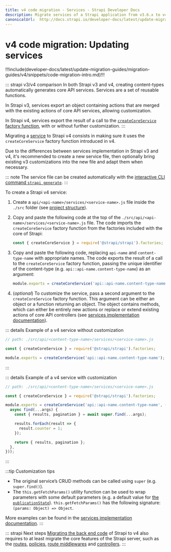 ```yaml
---
title: v4 code migration - Services - Strapi Developer Docs
description: Migrate services of a Strapi application from v3.6.x to v4.0.x
canonicalUrl:  http://docs.strapi.io/developer-docs/latest/update-migration-guides/migration-guides/v4/code/backend/services.html
---
```


# v4 code migration: Updating services

!!!include(developer-docs/latest/update-migration-guides/migration-guides/v4/snippets/code-migration-intro.md)!!!

::: strapi v3/v4 comparison
In both Strapi v3 and v4, creating content-types automatically generates core API services. Services are a set of reusable functions.

In Strapi v3, services export an object containing actions that are merged with the existing actions of core API services, allowing customization.

In Strapi v4, services export the result of a call to the [`createCoreService` factory function](/developer-docs/latest/development/backend-customization/services.md#adding-a-new-service), with or without further customization.
:::

Migrating a [service](/developer-docs/latest/development/backend-customization/services.md) to Strapi v4 consists in making sure it uses the `createCoreService` factory function introduced in v4.

Due to the differences between services implementation in Strapi v3 and v4, it's recommended to create a new service file, then optionally bring existing v3 customizations into the new file and adapt them when necessary.

::: note
The service file can be created automatically with the [interactive CLI command `strapi generate`](/developer-docs/latest/developer-resources/cli/CLI.md#strapi-generate).
:::

To create a Strapi v4 service:

1. Create a `api/<api-name>/services/<service-name>.js` file inside the `./src` folder (see [project structure](/developer-docs/latest/setup-deployment-guides/file-structure.md)).

2. Copy and paste the following code at the top of the `./src/api/<api-name>/services/<service-name>.js` file. The code imports the `createCoreService` factory function from the factories included with the core of Strapi:

    ```js
    const { createCoreService } = require('@strapi/strapi').factories;
    ```

3. Copy and paste the following code, replacing `api-name` and `content-type-name` with appropriate names. The code exports the result of a call to the `createCoreService` factory function, passing the unique identifier of the content-type (e.g. `api::api-name.content-type-name`) as an argument:

    ```js
    module.exports = createCoreService('api::api-name.content-type-name')
    ```

4. (_optional_) To customize the service, pass a second argument to the `createCoreService` factory function. This argument can be either an object or a function returning an object. The object contains methods, which can either be entirely new actions or replace or extend existing actions of core API controllers (see [services implementation documentation](/developer-docs/latest/development/backend-customization/services.md#implementation)).

::: details Example of a v4 service without customization

  ```jsx
  // path: ./src/api/<content-type-name>/services/<service-name>.js

  const { createCoreService } = require('@strapi/strapi').factories;

  module.exports = createCoreService('api::api-name.content-type-name');
  ```

:::

::: details Example of a v4 service with customization

  ```jsx
  // path: ./src/api/<content-type-name>/services/<service-name>.js

  const { createCoreService } = require('@strapi/strapi').factories;

  module.exports = createCoreService('api::api-name.content-type-name', ({ strapi }) => {
    async find(...args) {
      const { results, pagination } = await super.find(...args);

      results.forEach(result => {
        result.counter = 1;
      });

      return { results, pagination };
    },
  }));

  ```

:::

:::tip Customization tips

- The original service’s CRUD methods can be called using `super` (e.g. `super.find()`).
- The `this.getFetchParams()` utility function can be used to wrap parameters with some default parameters (e.g. a default value for [the `publicationState`](/developer-docs/latest/developer-resources/database-apis-reference/rest/filtering-locale-publication.md#publication-state)). `this.getFetchParams()` has the following signature: `(params: Object) => Object`.

More examples can be found in the [services implementation documentation](/developer-docs/latest/development/backend-customization/services.md#implementation).
:::

::: strapi Next steps
[Migrating the back end code](/developer-docs/latest/update-migration-guides/migration-guides/v4/code/backend.md) of Strapi to v4 also requires to at least migrate the core features of the Strapi server, such as the [routes](/developer-docs/latest/update-migration-guides/migration-guides/v4/code/backend/routes.md), [policies](/developer-docs/latest/update-migration-guides/migration-guides/v4/code/backend/policies.md), [route middlewares](/developer-docs/latest/update-migration-guides/migration-guides/v4/code/backend/route-middlewares.md) and [controllers](/developer-docs/latest/update-migration-guides/migration-guides/v4/code/backend/controllers.md).
:::
